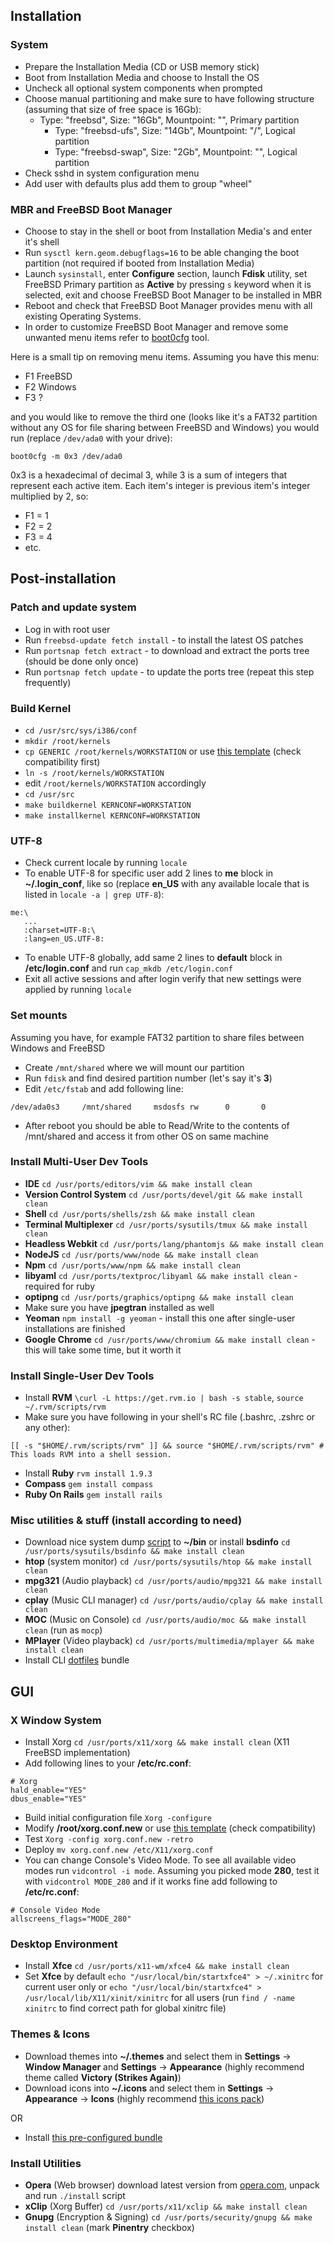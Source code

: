 ## Installation


### System

- Prepare the Installation Media (CD or USB memory stick)
- Boot from Installation Media and choose to Install the OS
- Uncheck all optional system components when prompted
- Choose manual partitioning and make sure to have following structure (assuming that size of free space is 16Gb):
    - Type: "freebsd", Size: "16Gb", Mountpoint: "", Primary partition
        - Type: "freebsd-ufs", Size: "14Gb", Mountpoint: "/", Logical partition
        - Type: "freebsd-swap", Size: "2Gb", Mountpoint: "", Logical partition
- Check sshd in system configuration menu
- Add user with defaults plus add them to group "wheel"


### MBR and FreeBSD Boot Manager

- Choose to stay in the shell or boot from Installation Media's and enter it's shell
- Run `sysctl kern.geom.debugflags=16` to be able changing the boot partition (not required if booted from Installation Media)
- Launch `sysinstall`, enter **Configure** section, launch **Fdisk** utility, set FreeBSD Primary partition as **Active** by pressing `s` keyword when it is selected, exit and choose FreeBSD Boot Manager to be installed in MBR
- Reboot and check that FreeBSD Boot Manager provides menu with all existing Operating Systems.
- In order to customize FreeBSD Boot Manager and remove some unwanted menu items refer to [boot0cfg](http://www.freebsd.org/cgi/man.cgi?query=boot0cfg) tool.

Here is a small tip on removing menu items. Assuming you have this menu:

  - F1 FreeBSD
  - F2 Windows
  - F3 ?

and you would like to remove the third one (looks like it's a FAT32 partition without any OS for file sharing between FreeBSD and Windows) you would run (replace `/dev/ada0` with your drive):

```
boot0cfg -m 0x3 /dev/ada0
```

0x3 is a hexadecimal of decimal 3, while 3 is a sum of integers that represent each active item. Each item's integer is previous item's integer multiplied by 2, so:

  - F1 = 1
  - F2 = 2
  - F3 = 4
  - etc.



## Post-installation


### Patch and update system

- Log in with root user
- Run `freebsd-update fetch install` - to install the latest OS patches
- Run `portsnap fetch extract` - to download and extract the ports tree (should be done only once)
- Run `portsnap fetch update` - to update the ports tree (repeat this step frequently)


### Build Kernel

- `cd /usr/src/sys/i386/conf`
- `mkdir /root/kernels`
- `cp GENERIC /root/kernels/WORKSTATION` or use [this template](https://gist.github.com/4032674) (check compatibility first)
- `ln -s /root/kernels/WORKSTATION`
- edit `/root/kernels/WORKSTATION` accordingly
- `cd /usr/src`
- `make buildkernel KERNCONF=WORKSTATION`
- `make installkernel KERNCONF=WORKSTATION`


### UTF-8

- Check current locale by running `locale`
- To enable UTF-8 for specific user add 2 lines to **me** block in **~/.login_conf**, like so (replace **en_US** with any available locale that is listed in `locale -a | grep UTF-8`):
```
me:\
   ...
   :charset=UTF-8:\
   :lang=en_US.UTF-8:
```
- To enable UTF-8 globally, add same 2 lines to **default** block in **/etc/login.conf** and run `cap_mkdb /etc/login.conf`
- Exit all active sessions and after login verify that new settings were applied by running `locale`


### Set mounts

Assuming you have, for example FAT32 partition to share files between Windows and FreeBSD

- Create `/mnt/shared` where we will mount our partition
- Run `fdisk` and find desired partition number (let's say it's **3**)
- Edit `/etc/fstab` and add following line:
```
/dev/ada0s3     /mnt/shared     msdosfs rw      0       0
```
- After reboot you should be able to Read/Write to the contents of /mnt/shared and access it from other OS on same machine


### Install Multi-User Dev Tools

- **IDE** `cd /usr/ports/editors/vim && make install clean`
- **Version Control System** `cd /usr/ports/devel/git && make install clean`
- **Shell** `cd /usr/ports/shells/zsh && make install clean`
- **Terminal Multiplexer** `cd /usr/ports/sysutils/tmux && make install clean`
- **Headless Webkit** `cd /usr/ports/lang/phantomjs && make install clean`
- **NodeJS** `cd /usr/ports/www/node && make install clean`
- **Npm** `cd /usr/ports/www/npm && make install clean`
- **libyaml** `cd /usr/ports/textproc/libyaml && make install clean` - required for ruby
- **optipng** `cd /usr/ports/graphics/optipng && make install clean`
- Make sure you have **jpegtran** installed as well
- **Yeoman** `npm install -g yeoman` - install this one after single-user installations are finished
- **Google Chrome** `cd /usr/ports/www/chromium && make install clean` - this will take some time, but it worth it

### Install Single-User Dev Tools

- Install **RVM** `\curl -L https://get.rvm.io | bash -s stable`, `source ~/.rvm/scripts/rvm`
- Make sure you have following in your shell's RC file (.bashrc, .zshrc or any other):
```
[[ -s "$HOME/.rvm/scripts/rvm" ]] && source "$HOME/.rvm/scripts/rvm" # This loads RVM into a shell session.  
```
- Install **Ruby** `rvm install 1.9.3`
- **Compass** `gem install compass`
- **Ruby On Rails** `gem install rails`

### Misc utilities & stuff (install according to need)

- Download nice system dump [script](https://github.com/KittyKatt/screenFetch) to **~/bin** or install **bsdinfo** `cd /usr/ports/sysutils/bsdinfo && make install clean`
- **htop** (system monitor) `cd /usr/ports/sysutils/htop && make install clean`
- **mpg321** (Audio playback) `cd /usr/ports/audio/mpg321 && make install clean`
- **cplay** (Music CLI manager) `cd /usr/ports/audio/cplay && make install clean`
- **MOC** (Music on Console) `cd /usr/ports/audio/moc && make install clean` (run as `mocp`)
- **MPlayer** (Video playback) `cd /usr/ports/multimedia/mplayer && make install clean`
- Install CLI [dotfiles](https://github.com/sergeylukin/dotfiles) bundle

## GUI


### X Window System

- Install Xorg `cd /usr/ports/x11/xorg && make install clean` (X11 FreeBSD implementation)
- Add following lines to your **/etc/rc.conf**:
```
# Xorg
hald_enable="YES"
dbus_enable="YES"
```
- Build initial configuration file `Xorg -configure`
- Modify **/root/xorg.conf.new** or use [this template](https://gist.github.com/4039008) (check compatibility)
- Test `Xorg -config xorg.conf.new -retro`
- Deploy `mv xorg.conf.new /etc/X11/xorg.conf`
- You can change Console's Video Mode. To see all available video modes run `vidcontrol -i mode`. Assuming you picked mode **280**, test it with `vidcontrol MODE_280` and if it works fine add following to **/etc/rc.conf**:
```
# Console Video Mode
allscreens_flags="MODE_280"
```


### Desktop Environment

- Install **Xfce** `cd /usr/ports/x11-wm/xfce4 && make install clean`
- Set **Xfce** by default `echo "/usr/local/bin/startxfce4" > ~/.xinitrc` for current user only or `echo "/usr/local/bin/startxfce4" > /usr/local/lib/X11/xinit/xinitrc` for all users (run `find / -name xinitrc` to find correct path for global xinitrc file)



### Themes & Icons

- Download themes into **~/.themes** and select them in **Settings** -> **Window Manager** and **Settings** -> **Appearance** (highly recommend theme called **Victory (Strikes Again)**)
- Download icons into **~/.icons** and select them in **Settings** -> **Appearance** -> **Icons** (highly recommend [this icons pack](http://newhoa.deviantart.com/art/Victory-Icon-Collection-188206119))

OR

- Install [this pre-configured bundle](https://github.com/sergeylukin/dotfiles-xfce)


### Install Utilities

- **Opera** (Web browser) download latest version from [opera.com](http://opera.com), unpack and run `./install` script
- **xClip** (Xorg Buffer) `cd /usr/ports/x11/xclip && make install clean`
- **Gnupg** (Encryption & Signing) `cd /usr/ports/security/gnupg && make install clean` (mark **Pinentry** checkbox)